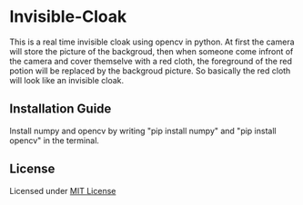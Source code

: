 # Invisible-Cloak
This is a real time invisible cloak using opencv in python. At first the camera will store the picture of the backgroud, then when someone come infront of the camera and cover themselve with a red cloth, the foreground of the red potion will be replaced by the backgroud picture. So basically the red cloth will look like an invisible cloak.

## Installation Guide
Install numpy and opencv by writing "pip install numpy" and "pip install opencv" in the terminal.

## License
Licensed under [MIT License](https://github.com/Tanuka-Mondal/Invisible-Cloak/blob/main/LICENSE)

